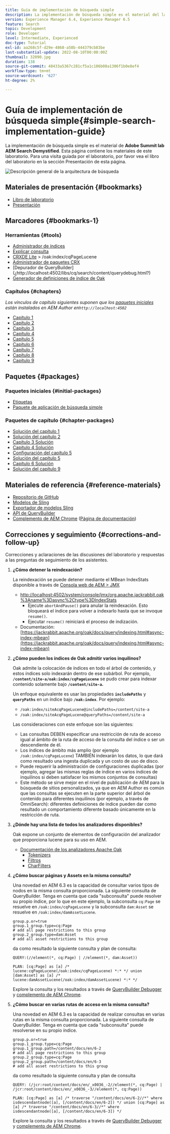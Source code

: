 ```yaml
---
title: Guía de implementación de búsqueda simple
description: La implementación de búsqueda simple es el material del laboratorio Summit 2017 AEM Search Demystified. Esta página contiene los materiales de este laboratorio. Para una visita guiada por el laboratorio, por favor vea el libro del laboratorio en la sección Presentación de esta página.
version: Experience Manager 6.4, Experience Manager 6.5
feature: Search
topic: Development
role: Developer
level: Intermediate, Experienced
doc-type: Tutorial
exl-id: aa268c5f-d29e-4868-a58b-444379cb83be
last-substantial-update: 2022-08-10T00:00:00Z
thumbnail: 32090.jpg
duration: 138
source-git-commit: 48433a5367c281cf5a1c106b08a1306f1b0e8ef4
workflow-type: tm+mt
source-wordcount: '627'
ht-degree: 2%

---
```


# Guía de implementación de búsqueda simple{#simple-search-implementation-guide}

La implementación de búsqueda simple es el material de **Adobe Summit lab AEM Search Demystified**. Esta página contiene los materiales de este laboratorio. Para una visita guiada por el laboratorio, por favor vea el libro del laboratorio en la sección Presentación de esta página.

![Descripción general de la arquitectura de búsqueda](assets/l4080/simple-search-application.png)

## Materiales de presentación {#bookmarks}

* [Libro de laboratorio](assets/l4080/l4080-lab-workbook.pdf)
* [Presentación](assets/l4080/l4080-presentation.pdf)

## Marcadores {#bookmarks-1}

### Herramientas {#tools}

* [Administrador de índices](http://localhost:4502/libs/granite/operations/content/diagnosis/tool.html/granite_oakindexmanager)
* [Explicar consulta](http://localhost:4502/libs/granite/operations/content/diagnosis/tool.html/granite_queryperformance)
* [CRXDE Lite](http://localhost:4502/crx/de/index.jsp#/oak%3Aindex/cqPageLucene) > /oak:index/cqPageLucene
* [Administrador de paquetes CRX](http://localhost:4502/crx/packmgr/index.jsp)
* [Depurador de QueryBuilder] (¿http://localhost:4502/libs/cq/search/content/querydebug.html?)
* [Generador de definiciones de índice de Oak](https://oakutils.appspot.com/generate/index)

### Capítulos {#chapters}

*Los vínculos de capítulo siguientes suponen que los [paquetes iniciales](#initialpackages) están instalados en AEM Author en`http://localhost:4502`*

* [Capítulo 1](http://localhost:4502/editor.html/content/summit/l4080/chapter-1.html)
* [Capítulo 2](http://localhost:4502/editor.html/content/summit/l4080/chapter-2.html)
* [Capítulo 3](http://localhost:4502/editor.html/content/summit/l4080/chapter-3.html)
* [Capítulo 4](http://localhost:4502/editor.html/content/summit/l4080/chapter-4.html)
* [Capítulo 5](http://localhost:4502/editor.html/content/summit/l4080/chapter-5.html)
* [Capítulo 6](http://localhost:4502/editor.html/content/summit/l4080/chapter-6.html)
* [Capítulo 7](http://localhost:4502/editor.html/content/summit/l4080/chapter-7.html)
* [Capítulo 8](http://localhost:4502/editor.html/content/summit/l4080/chapter-8.html)
* [Capítulo 9](http://localhost:4502/editor.html/content/summit/l4080/chapter-9.html)

## Paquetes {#packages}

### Paquetes iniciales {#initial-packages}

* [Etiquetas](assets/l4080/summit-tags.zip)
* [Paquete de aplicación de búsqueda simple](assets/l4080/simple.ui.apps-0.0.1-snapshot.zip)

### Paquetes de capítulo {#chapter-packages}

* [Solución del capítulo 1](assets/l4080/l4080-chapter1.zip)
* [Solución del capítulo 2](assets/l4080/l4080-chapter2.zip)
* [Capítulo 3 Solución](assets/l4080/l4080-chapter3.zip)
* [Capítulo 4 Solución](assets/l4080/l4080-chapter4.zip)
* [Configuración del capítulo 5](assets/l4080/l4080-chapter5-setup.zip)
* [Solución del capítulo 5](assets/l4080/l4080-chapter5-solution.zip)
* [Capítulo 6 Solución](assets/l4080/l4080-chapter6.zip)
* [Solución del capítulo 9](assets/l4080/l4080-chapter9.zip)

## Materiales de referencia {#reference-materials}

* [Repositorio de GitHub](https://github.com/Adobe-Marketing-Cloud/aem-guides/tree/master/simple-search-guide)
* [Modelos de Sling](https://sling.apache.org/documentation/bundles/models.html)
* [Exportador de modelos Sling](https://sling.apache.org/documentation/bundles/models.html#exporter-framework-since-130)
* [API de QueryBuilder](https://experienceleague.adobe.com/docs/?lang=es)
* [Complemento de AEM Chrome](https://chrome.google.com/webstore/detail/aem-chrome-plug-in/ejdcnikffjleeffpigekhccpepplaode) ([Página de documentación](https://adobe-consulting-services.github.io/acs-aem-tools/aem-chrome-plugin/))

## Correcciones y seguimiento {#corrections-and-follow-up}

Correcciones y aclaraciones de las discusiones del laboratorio y respuestas a las preguntas de seguimiento de los asistentes.

1. **¿Cómo detener la reindexación?**

   La reindexación se puede detener mediante el MBean IndexStats disponible a través de [Consola web de AEM > JMX](http://localhost:4502/system/console/jmx)

   * [http://localhost:4502/system/console/jmx/org.apache.jackrabbit.oak%3Aname%3Dasync%2Ctype%3DIndexStats](http://localhost:4502/system/console/jmx/org.apache.jackrabbit.oak%3Aname%3Dasync%2Ctype%3DIndexStats)
      * Ejecute `abortAndPause()` para anular la reindexación. Esto bloqueará el índice para volver a indexarlo hasta que se invoque `resume()`.
      * Ejecutar `resume()` reiniciará el proceso de indización.
   * Documentación: [https://jackrabbit.apache.org/oak/docs/query/indexing.html#async-index-mbean](https://jackrabbit.apache.org/oak/docs/query/indexing.html#async-index-mbean)

2. **¿Cómo pueden los índices de Oak admitir varios inquilinos?**

   Oak admite la colocación de índices en todo el árbol de contenido, y estos índices solo indexarán dentro de ese subárbol. Por ejemplo, **`/content/site-a/oak:index/cqPageLucene`** se pudo crear para indexar contenido solamente bajo **`/content/site-a`.**

   Un enfoque equivalente es usar las propiedades **`includePaths`** y **`queryPaths`** en un índice bajo **`/oak:index`**. Por ejemplo:

   * `/oak:index/siteAcqPageLucene@includePaths=/content/site-a`
   * `/oak:index/siteAcqPageLucene@queryPaths=/content/site-a`

   Las consideraciones con este enfoque son las siguientes:

   * Las consultas DEBEN especificar una restricción de ruta de acceso igual al ámbito de la ruta de acceso de la consulta del índice o ser un descendiente de él.
   * Los índices de ámbito más amplio (por ejemplo `/oak:index/cqPageLucene`) TAMBIÉN indexarán los datos, lo que dará como resultado una ingesta duplicada y un costo de uso de disco.
   * Puede requerir la administración de configuraciones duplicadas (por ejemplo, agregar las mismas reglas de índice en varios índices de inquilinos si deben satisfacer los mismos conjuntos de consultas)
   * Este método se sirve mejor en el nivel de publicación de AEM para la búsqueda de sitios personalizados, ya que en AEM Author es común que las consultas se ejecuten en la parte superior del árbol de contenido para diferentes inquilinos (por ejemplo, a través de OmniSearch): diferentes definiciones de índice pueden dar como resultado un comportamiento diferente basado únicamente en la restricción de ruta.

3. **¿Dónde hay una lista de todos los analizadores disponibles?**

   Oak expone un conjunto de elementos de configuración del analizador que proporciona lucene para su uso en AEM.

   * [Documentación de los analizadores Apache Oak](https://jackrabbit.apache.org/oak/docs/query/lucene.html#analyzers)
      * [Tokenizers](https://cwiki.apache.org/confluence/display/solr/Tokenizers)
      * [Filtros](https://cwiki.apache.org/confluence/display/solr/Filter+Descriptions)
      * [CharFilters](https://cwiki.apache.org/confluence/display/solr/CharFilterFactories)

4. **¿Cómo buscar páginas y Assets en la misma consulta?**

   Una novedad en AEM 6.3 es la capacidad de consultar varios tipos de nodos en la misma consulta proporcionada. La siguiente consulta de QueryBuilder. Tenga en cuenta que cada &quot;subconsulta&quot; puede resolver su propio índice, por lo que en este ejemplo, la subconsulta `cq:Page` se resuelve en `/oak:index/cqPageLucene` y la subconsulta `dam:Asset` se resuelve en `/oak:index/damAssetLucene`.

   ```plain
   group.p.or=true
   group.1_group.type=cq:Page
   # add all page restrictions to this group
   group.2_group.type=dam:Asset
   # add all asset restrictions to this group
   ```

   da como resultado la siguiente consulta y plan de consulta:

   ```plain
   QUERY:(//element(*, cq:Page) | //element(*, dam:Asset))
   
   PLAN: [cq:Page] as [a] /* lucene:cqPageLucene(/oak:index/cqPageLucene) *:* */ union [dam:Asset] as [a] /* lucene:damAssetLucene(/oak:index/damAssetLucene) *:* */
   ```

   Explore la consulta y los resultados a través de [QueryBuilder Debugger](http://localhost:4502/libs/cq/search/content/querydebug.html?_charset_=UTF-8&amp;query=group.p.or%3Dtrue%0D%0Agroup.1_group.type%3Dcq%3APage%0D%0A%23+add+all+page+restrictions+to+this+group%0D%0Agroup.2_group.type%3Ddam%3AAsset%0D%0A%23+add+all+asset+restrictions+to+this+group) y [complemento de AEM Chrome](https://chrome.google.com/webstore/detail/aem-chrome-plug-in/ejdcnikffjleeffpigekhccpepplaode?hl=en-US).

5. **¿Cómo buscar en varias rutas de acceso en la misma consulta?**

   Una novedad en AEM 6.3 es la capacidad de realizar consultas en varias rutas en la misma consulta proporcionada. La siguiente consulta de QueryBuilder. Tenga en cuenta que cada &quot;subconsulta&quot; puede resolverse en su propio índice.

   ```plain
   group.p.or=true
   group.1_group.type=cq:Page
   group.1_group.path=/content/docs/en/6-2
   # add all page restrictions to this group
   group.2_group.type=cq:Page
   group.2_group.path=/content/docs/en/6-3
   # add all asset restrictions to this group
   ```

   da como resultado la siguiente consulta y plan de consulta

   ```plain
   QUERY: (/jcr:root/content/docs/en/_x0036_-2//element(*, cq:Page) | /jcr:root/content/docs/en/_x0036_-3//element(*, cq:Page))
   
   PLAN: [cq:Page] as [a] /* traverse "/content/docs/en/6-2//*" where isdescendantnode([a], [/content/docs/en/6-2]) */ union [cq:Page] as [a] /* traverse "/content/docs/en/6-3//*" where isdescendantnode([a], [/content/docs/en/6-3]) */
   ```

   Explore la consulta y los resultados a través de [QueryBuilder Debugger](http://localhost:4502/libs/cq/search/content/querydebug.html?_charset_=UTF-8&amp;query=group.p.or%3Dtrue%0D%0Agroup.1_group.type%3Dcq%3APage%0D%0Agroup.1_group.path%3D%2Fcontent%2Fdocs%2Fen%2F6-2%0D%0A%23+add+all+page+restrictions+to+this+group%0D%0Agroup.2_group.type%3Dcq%3APage%0D%0Agroup.2_group.path%3D%2Fcontent%2Fdocs%2Fen%2F6-3%0D%0A%23+add+all+asset+restrictions+to+this+group) y [complemento de AEM Chrome](https://chrome.google.com/webstore/detail/aem-chrome-plug-in/ejdcnikffjleeffpigekhccpepplaode?hl=en-US).
